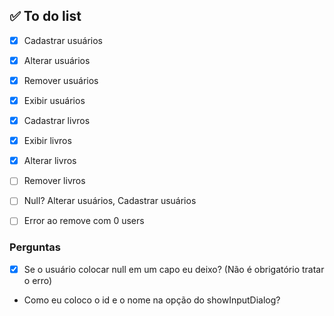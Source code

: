 ## ✅ To do list
- [x] Cadastrar usuários
- [x] Alterar usuários
- [x] Remover usuários
- [x] Exibir usuários

- [x] Cadastrar livros
- [x] Exibir livros
- [x] Alterar livros
- [ ] Remover livros

- [ ] Null? Alterar usuários, Cadastrar usuários
- [ ] Error ao remove com 0 users

### Perguntas
- [x] Se o usuário colocar null em um capo eu deixo? (Não é obrigatório tratar o erro)
- Como eu coloco o id e o nome na opção do showInputDialog?